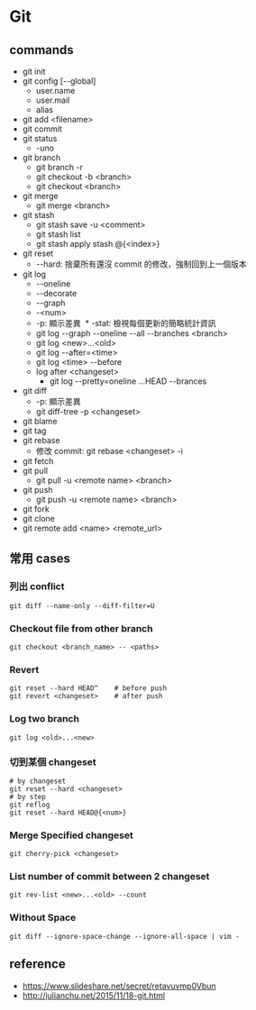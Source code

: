 # Git

## commands
* git init
* git config [--global]
  * user.name
  * user.mail
  * alias
* git add \<filename>
* git commit
* git status
  * -uno
* git branch
  * git branch -r
  * git checkout -b \<branch>
  * git checkout \<branch>
* git merge
  * git merge \<branch>
* git stash
  * git stash save -u \<comment>
  * git stash list
  * git stash apply stash @{\<index>}
* git reset
  * --hard: 捨棄所有還沒 commit 的修改，強制回到上一個版本
* git log
  * --oneline
  * --decorate
  * --graph
  * -\<num>
  * -p: 顯示差異
  * -stat: 檢視每個更新的簡略統計資訊
  * git log --graph --oneline --all --branches \<branch>
  * git log \<new>...\<old>
  * git log --after=\<time>
  * git log \<time> --before
  * log after \<changeset>
    * git log --pretty=oneline <changeset>...HEAD --brances <branch>
* git diff
  * -p: 顯示差異
  * git diff-tree -p \<changeset>
* git blame
* git tag
* git rebase
  * 修改 commit: git rebase \<changeset> -i
* git fetch
* git pull
  * git pull -u \<remote name> \<branch>
* git push
  * git push -u \<remote name> \<branch>
* git fork
* git clone
* git remote add \<name> \<remote_url>

## 常用 cases

### 列出 conflict
```git diff --name-only --diff-filter=U```

### Checkout file from other branch
```git checkout <branch_name> -- <paths>```

### Revert
```
git reset --hard HEAD^    # before push
git revert <changeset>    # after push
```

### Log two branch
```git log <old>...<new>```

### 切到某個 changeset
```
# by changeset
git reset --hard <changeset>
# by step
git reflog
git reset --hard HEAD@{<num>}
```

### Merge Specified changeset
```git cherry-pick <changeset>```

### List number of commit between 2 changeset
```git rev-list <new>...<old> --count```

### Without Space
```git diff --ignore-space-change --ignore-all-space | vim -```

## reference
* https://www.slideshare.net/secret/retavuvmp0Vbun
* http://julianchu.net/2015/11/18-git.html

